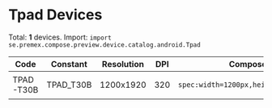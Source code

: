 # Tpad Devices

Total: **1** devices. Import: `import se.premex.compose.preview.device.catalog.android.Tpad`

| Code | Constant | Resolution | DPI | Compose Spec | Preview Usage |
|------|----------|------------|-----|-------------|---------------|
| TPAD-T30B | TPAD_T30B | 1200x1920 | 320 | `spec:width=1200px,height=1920px,dpi=320` | `@Preview(device = Tpad.TPAD_T30B)` |

<!-- Generated automatically. Do not edit manually. -->
